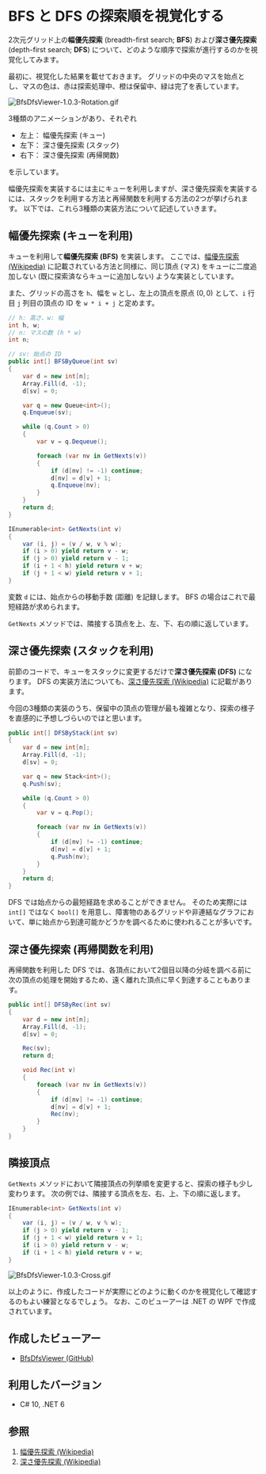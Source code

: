 # BFS と DFS の探索順を視覚化する
2次元グリッド上の**幅優先探索** (breadth-first search; **BFS**) および**深さ優先探索** (depth-first search; **DFS**) について、どのような順序で探索が進行するのかを視覚化してみます。

最初に、視覚化した結果を載せておきます。
グリッドの中央のマスを始点とし、マスの色は、赤は探索処理中、橙は保留中、緑は完了を表しています。

![BfsDfsViewer-1.0.3-Rotation.gif](https://qiita-image-store.s3.ap-northeast-1.amazonaws.com/0/9649/9b6db4ae-3b14-832d-9c54-354ab9d4d974.gif)

3種類のアニメーションがあり、それぞれ

- 左上： 幅優先探索 (キュー)
- 左下： 深さ優先探索 (スタック)
- 右下： 深さ優先探索 (再帰関数)

を示しています。

幅優先探索を実装するには主にキューを利用しますが、深さ優先探索を実装するには、スタックを利用する方法と再帰関数を利用する方法の2つが挙げられます。
以下では、これら3種類の実装方法について記述していきます。

## 幅優先探索 (キューを利用)
キューを利用して**幅優先探索 (BFS)** を実装します。
ここでは、[幅優先探索 (Wikipedia)](https://ja.wikipedia.org/wiki/幅優先探索) に記載されている方法と同様に、同じ頂点 (マス) をキューに二度追加しない (既に探索済ならキューに追加しない) ような実装としています。

また、グリッドの高さを `h`、幅を `w` とし、左上の頂点を原点 $(0, 0)$ として、`i` 行目 `j` 列目の頂点の ID を `w * i + j` と定めます。

```csharp:BFS_Queue.cs
// h: 高さ、w: 幅
int h, w;
// n: マスの数 (h * w)
int n;

// sv: 始点の ID
public int[] BFSByQueue(int sv)
{
	var d = new int[n];
	Array.Fill(d, -1);
	d[sv] = 0;

	var q = new Queue<int>();
	q.Enqueue(sv);

	while (q.Count > 0)
	{
		var v = q.Dequeue();

		foreach (var nv in GetNexts(v))
		{
			if (d[nv] != -1) continue;
			d[nv] = d[v] + 1;
			q.Enqueue(nv);
		}
	}
	return d;
}

IEnumerable<int> GetNexts(int v)
{
	var (i, j) = (v / w, v % w);
	if (i > 0) yield return v - w;
	if (j > 0) yield return v - 1;
	if (i + 1 < h) yield return v + w;
	if (j + 1 < w) yield return v + 1;
}
```

変数 `d` には、始点からの移動手数 (距離) を記録します。
BFS の場合はこれで最短経路が求められます。

`GetNexts` メソッドでは、隣接する頂点を上、左、下、右の順に返しています。

## 深さ優先探索 (スタックを利用)
前節のコードで、キューをスタックに変更するだけで**深さ優先探索 (DFS)** になります。
DFS の実装方法についても、[深さ優先探索 (Wikipedia)](https://ja.wikipedia.org/wiki/深さ優先探索) に記載があります。

今回の3種類の実装のうち、保留中の頂点の管理が最も複雑となり、探索の様子を直感的に予想しづらいのではと思います。

```csharp:DFS_Stack.cs
public int[] DFSByStack(int sv)
{
	var d = new int[n];
	Array.Fill(d, -1);
	d[sv] = 0;

	var q = new Stack<int>();
	q.Push(sv);

	while (q.Count > 0)
	{
		var v = q.Pop();

		foreach (var nv in GetNexts(v))
		{
			if (d[nv] != -1) continue;
			d[nv] = d[v] + 1;
			q.Push(nv);
		}
	}
	return d;
}
```

DFS では始点からの最短経路を求めることができません。
そのため実際には `int[]` ではなく `bool[]` を用意し、障害物のあるグリッドや非連結なグラフにおいて、単に始点から到達可能かどうかを調べるために使われることが多いです。

## 深さ優先探索 (再帰関数を利用)
再帰関数を利用した DFS では、各頂点において2個目以降の分岐を調べる前に次の頂点の処理を開始するため、遠く離れた頂点に早く到達することもあります。

```csharp:DFS_Rec.cs
public int[] DFSByRec(int sv)
{
	var d = new int[n];
	Array.Fill(d, -1);
	d[sv] = 0;

	Rec(sv);
	return d;

	void Rec(int v)
	{
		foreach (var nv in GetNexts(v))
		{
			if (d[nv] != -1) continue;
			d[nv] = d[v] + 1;
			Rec(nv);
		}
	}
}
```

## 隣接頂点
`GetNexts` メソッドにおいて隣接頂点の列挙順を変更すると、探索の様子も少し変わります。
次の例では、隣接する頂点を左、右、上、下の順に返します。

```csharp
IEnumerable<int> GetNexts(int v)
{
	var (i, j) = (v / w, v % w);
	if (j > 0) yield return v - 1;
	if (j + 1 < w) yield return v + 1;
	if (i > 0) yield return v - w;
	if (i + 1 < h) yield return v + w;
}
```

![BfsDfsViewer-1.0.3-Cross.gif](https://qiita-image-store.s3.ap-northeast-1.amazonaws.com/0/9649/3c70f39e-3f8c-04cb-dd36-13a919696a3e.gif)

以上のように、作成したコードが実際にどのように動くのかを視覚化して確認するのもよい練習となるでしょう。
なお、このビューアーは .NET の WPF で作成されています。

## 作成したビューアー
- [BfsDfsViewer (GitHub)](https://github.com/sakapon/Tools-2024/tree/main/BfsDfs)

## 利用したバージョン
- C# 10, .NET 6

## 参照
1. [幅優先探索 (Wikipedia)](https://ja.wikipedia.org/wiki/幅優先探索)
1. [深さ優先探索 (Wikipedia)](https://ja.wikipedia.org/wiki/深さ優先探索)
